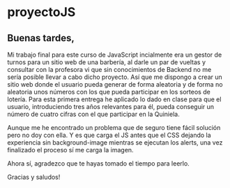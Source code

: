 # proyectoJS

## Buenas tardes,

Mi trabajo final para este curso de JavaScript incialmente era un gestor de turnos para un sitio web de una barbería, 
al darle un par de vueltas y consultar con la profesora vi que sin conocimientos de Backend no me sería posible llevar
a cabo dicho proyecto. Así que me dispongo a crear un sitio web donde el usuario pueda generar de forma aleatoria y de forma
no aleatoria unos números con los que pueda participar en los sorteos de lotería.
Para esta primera entrega he aplicado lo dado en clase para que el usuario, introduciendo tres años relevantes para él,
pueda conseguir un número de cuatro cifras con el que participar en la Quiniela. 

Aunque me he encontrado un problema que de seguro tiene fácil solución pero no doy con ella. Y es que carga el JS antes que 
el CSS dejando la experiencia sin background-image mientras se ejecutan los alerts, una vez finalizado el proceso sí me carga
la imagen. 

Ahora sí, agradezco que te hayas tomado el tiempo para leerlo. 

Gracias y saludos!
